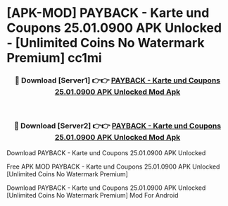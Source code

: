 # [APK-MOD] PAYBACK - Karte und Coupons 25.01.0900 APK Unlocked - [Unlimited Coins No Watermark Premium] cc1mi



<div align="center">
<h3>🔴 Download [Server1] 👉👉 <a href="https://momento.my/?title=PAYBACK_-_Karte_und_Coupons_25.01.0900_APK_Unlocked">PAYBACK - Karte und Coupons 25.01.0900 APK Unlocked Mod Apk</a></h3><br>

<h3>🔴 Download [Server2] 👉👉 <a href="https://momento.my/?title=PAYBACK_-_Karte_und_Coupons_25.01.0900_APK_Unlocked">PAYBACK - Karte und Coupons 25.01.0900 APK Unlocked Mod Apk</a></h3>
</div>



Download PAYBACK - Karte und Coupons 25.01.0900 APK Unlocked 

Free APK MOD PAYBACK - Karte und Coupons 25.01.0900 APK Unlocked [Unlimited Coins No Watermark Premium]

Download PAYBACK - Karte und Coupons 25.01.0900 APK Unlocked [Unlimited Coins No Watermark Premium] Mod For Android
